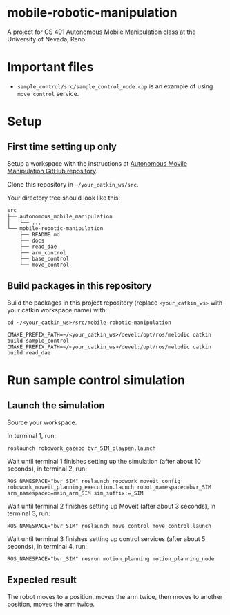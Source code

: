 # mobile-robotic-manipulation

A project for CS 491 Autonomous Mobile Manipulation class at the University of Nevada, Reno.

# Important files

- `sample_control/src/sample_control_node.cpp` is an example of using `move_control` service.

# Setup

## First time setting up only

Setup a workspace with the instructions at [Autonomous Movile Manipulation GitHub repository](https://github.com/robowork/autonomous_mobile_manipulation/tree/project).

Clone this repository in `~/your_catkin_ws/src`.

Your directory tree should look like this:
```
src
├── autonomous_mobile_manipulation
│   └── ...
└── mobile-robotic-manipulation
    ├── README.md
    ├── docs
    ├── read_dae
    ├── arm_control
    ├── base_control
    └── move_control
```

## Build packages in this repository

Build the packages in this project repository (replace `<your_catkin_ws>` with your catkin workspace name) with:
```
cd ~/<your_catkin_ws>/src/mobile-robotic-manipulation

CMAKE_PREFIX_PATH=~/<your_catkin_ws>/devel:/opt/ros/melodic catkin build sample_control
CMAKE_PREFIX_PATH=~/<your_catkin_ws>/devel:/opt/ros/melodic catkin build read_dae
```

# Run sample control simulation

## Launch the simulation

Source your workspace.

In terminal 1, run:
```
roslaunch robowork_gazebo bvr_SIM_playpen.launch
```

Wait until terminal 1 finishes setting up the simulation (after about 10 seconds), in terminal 2, run:
```
ROS_NAMESPACE="bvr_SIM" roslaunch robowork_moveit_config robowork_moveit_planning_execution.launch robot_namespace:=bvr_SIM arm_namespace:=main_arm_SIM sim_suffix:=_SIM
```

Wait until terminal 2 finishes setting up Moveit (after about 3 seconds), in terminal 3, run:
```
ROS_NAMESPACE="bvr_SIM" roslaunch move_control move_control.launch
```

Wait until terminal 3 finishes setting up control services (after about 5 seconds), in terminal 4, run:
```
ROS_NAMESPACE="bvr_SIM" rosrun motion_planning motion_planning_node
```

## Expected result

The robot moves to a position, moves the arm twice, then moves to another position, moves the arm twice.
